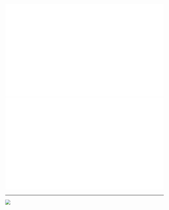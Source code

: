 <p align="center">
<img src="https://github.com/zhaospei/github-stats/blob/master/generated/overview.svg">
<img src="https://github.com/zhaospei/github-stats/blob/master/generated/languages.svg">
</p>

---
  ![](https://komarev.com/ghpvc/?username=zhaospei&color=blue&style=for-the-badge)
